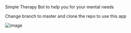 Simple Therapy Bot to help you for your mental needs 

Change branch to master and clone the repo to use this app 

![image](https://github.com/user-attachments/assets/c7d2f7da-a6f6-4821-af54-8624814b0f1c)
